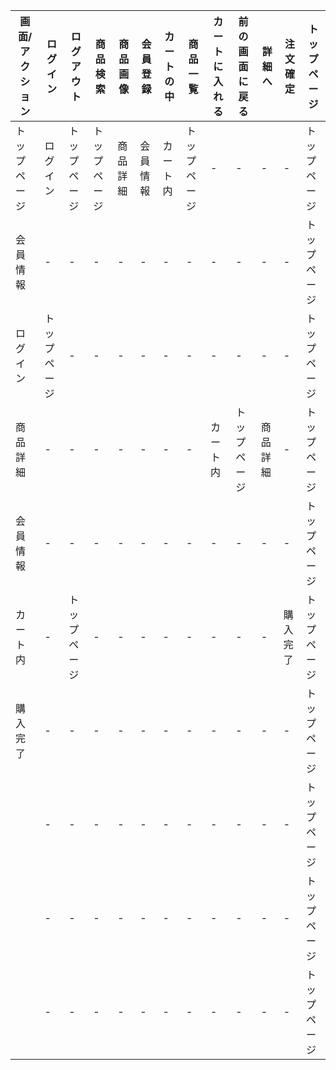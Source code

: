 |画面/アクション|ログイン|ログアウト|商品検索|商品画像|会員登録|カートの中|商品一覧|カートに入れる|前の画面に戻る|詳細へ|注文確定|トップページ|
|--------------|--------|---------|--------|--------|--------|----------|-------|--------------|-------------|------|--------|------------|
|トップページ|ログイン|トップページ|トップページ|商品詳細|会員情報|カート内|トップページ|-|-|-|-|トップページ|
|会員情報|-       |-           |-          |-       |-       |-       |-          |-|-|-|-|トップページ|
|ログイン|トップページ|-           |-          |-       |-       |-       |-          |-|-|-|-|トップページ|
|商品詳細|-       |-           |-          |-       |-       |-       |-          |カート内|トップページ|商品詳細|-|トップページ|
|会員情報|-       |-           |-          |-       |-       |-       |-          |-|-|-|-|トップページ|
|カート内|-       |トップページ|-          |-       |-       |-       |-          |-|-|-|購入完了|トップページ|
|購入完了|-       |-           |-          |-       |-       |-       |-          |-|-|-|-|トップページ|
||-       |-           |-          |-       |-       |-       |-          |-|-|-|-|トップページ|
||-       |-           |-          |-       |-       |-       |-          |-|-|-|-|トップページ|
||-       |-           |-          |-       |-       |-       |-          |-|-|-|-|トップページ|
